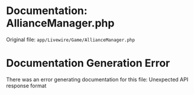 # Documentation: AllianceManager.php

Original file: `app/Livewire/Game/AllianceManager.php`

# Documentation Generation Error

There was an error generating documentation for this file: Unexpected API response format